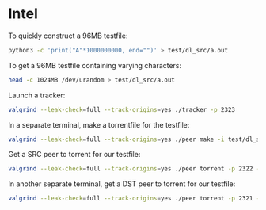 # Intel
To quickly construct a 96MB testfile: 
```bash
python3 -c 'print("A"*1000000000, end="")' > test/dl_src/a.out
```

To get a 96MB testfile containing varying characters:
```bash
head -c 1024MB /dev/urandom > test/dl_src/a.out
```

Launch a tracker:
```bash
valgrind --leak-check=full --track-origins=yes ./tracker -p 2323
```

In a separate terminal, make a torrentfile for the testfile:
```bash
valgrind --leak-check=full --track-origins=yes ./peer make -i test/dl_src/a.out -o test/tfs/a.tf -t TCP:4:2323:127.0.0.1
```

Get a SRC peer to torrent for our testfile:
```bash
valgrind --leak-check=full --track-origins=yes ./peer torrent -p 2322 -w test/dl_src/ -f test/tfs/a.tf -l test/out.log -s
```

In another separate terminal, get a DST peer to torrent for our testfile:
```bash
valgrind --leak-check=full --track-origins=yes ./peer torrent -p 2321 -w test/dl_dst/ -f test/tfs/a.tf -l test/out.log
```